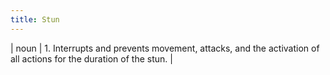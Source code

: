 ```yaml
---
title: Stun
---
```

| noun | 1.  	Interrupts and prevents movement, attacks, and the activation of all actions for the duration of the stun.	|